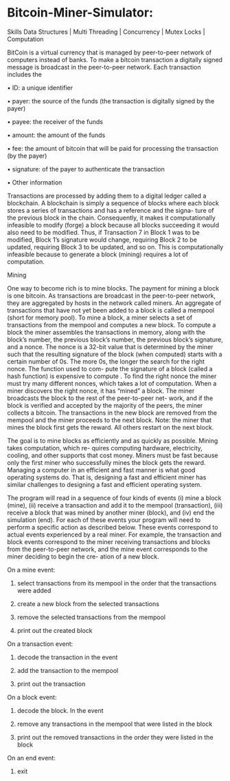 # Bitcoin-Miner-Simulator:

Skills Data Structures | Multi Threading | Concurrency | Mutex Locks | Computation

BitCoin is a virtual currency that is managed by peer-to-peer network of computers instead of banks.   To make a bitcoin transaction a digitally signed message is broadcast in the peer-to-peer network.  Each transaction includes the

• ID: a unique identifier

• payer: the source of the funds (the transaction is digitally signed by the payer)

• payee: the receiver of the funds

• amount: the amount of the funds

• fee: the amount of bitcoin that will be paid for processing the transaction (by the payer)

• signature: of the payer to authenticate the transaction

• Other information

Transactions are processed by adding them to a digital ledger called a blockchain.  A blockchain is simply a sequence of blocks where each block stores a series of transactions and has a reference and the signa- ture of the previous block in the chain.  Consequently, it makes it computationally infeasible to modify (forge) a block because all blocks succeeding it would also need to be modified.  Thus, if Transaction 7 in Block 1 was to be modified, Block 1’s signature would change, requiring Block 2 to be updated, requiring Block 3 to be updated, and so on. This is computationally infeasible because to generate a block (mining) requires a lot of computation.



Mining

One way to become rich is to mine blocks. The payment for mining a block is one bitcoin.  As transactions are broadcast in the peer-to-peer network, they are aggregated by hosts in the network called miners. An aggregate of transactions that have not yet been added to a block is called a mempool (short for memory pool). To mine a block, a miner selects a set of transactions from the mempool and computes a new block. To compute a block the miner assembles the transactions in memory, along with the block’s number, the previous block’s number, the previous block’s signature, and a nonce.  The nonce is a 32-bit value that is determined by the miner such that the resulting signature of the block (when computed) starts with a certain number of 0s. The more 0s, the longer the search for the right nonce.  The function used to com- pute the signature of a block (called a hash function) is expensive to compute . To find the right nonce the miner must try many different nonces, which takes a lot of computation.  When a miner discovers the right nonce, it has “mined” a block.  The miner broadcasts the block to the rest of the peer-to-peer net- work, and if the block is verified and accepted by the majority of the peers, the miner collects a bitcoin. The transactions in the new block are removed from the mempool and the miner proceeds to the next block.  Note: the miner that mines the block first gets the reward.  All others restart on the next block.

The goal is to mine blocks as efficiently and as quickly as possible.  Mining takes computation, which re- quires computing hardware, electricity, cooling, and other supports that cost money.  Miners must be fast because only the first miner who successfully mines the block gets the reward.  Managing a computer in an efficient and fast manner is what good operating systems do. That is, designing a fast and efficient miner has similar challenges to designing a fast and efficient operating system.


The program will read in a sequence of four kinds of events (i)  mine a block (mine), (ii) receive a transaction and add it to the mempool (transaction), (iii) receive a block that was mined by another miner (block), and (iv) end the simulation (end).  For each of these events your program will need to perform a specific action as described below. These events correspond to actual events experienced by a real miner. For example, the transaction and block events correspond to the miner receiving transactions and blocks from the peer-to-peer network, and the mine event corresponds to the miner deciding to begin the cre- ation of a new block.

On a mine event:

1.    select transactions from its mempool in the order that the transactions were added

2.    create a new block from the selected transactions

3.    remove the selected transactions from the mempool

4.    print out the created block

On a transaction event:

1.    decode the transaction in the event

2.    add the transaction to the mempool

3.    print out the transaction

On a block event:

1.    decode the block. In the event

2.    remove any transactions in the mempool that were listed in the block

3.    print out the removed transactions in the order they were listed in the block

On an end event:

1.    exit
